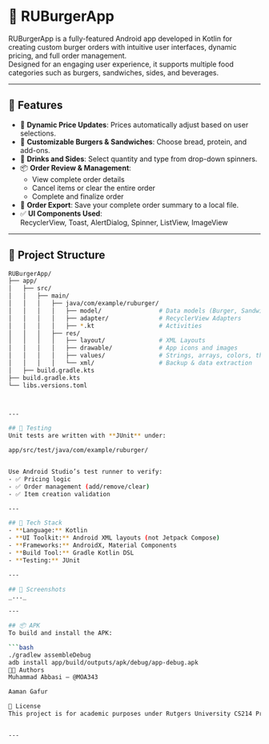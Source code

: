 # 🍔 RUBurgerApp

RUBurgerApp is a fully-featured Android app developed in Kotlin for creating custom burger orders with intuitive user interfaces, dynamic pricing, and full order management.  
Designed for an engaging user experience, it supports multiple food categories such as burgers, sandwiches, sides, and beverages.

---

## 📱 Features
- 🧾 **Dynamic Price Updates**: Prices automatically adjust based on user selections.  
- 🍔 **Customizable Burgers & Sandwiches**: Choose bread, protein, and add-ons.  
- 🧃 **Drinks and Sides**: Select quantity and type from drop-down spinners.  
- 📦 **Order Review & Management**:  
  - View complete order details  
  - Cancel items or clear the entire order  
  - Complete and finalize order  
- 💾 **Order Export**: Save your complete order summary to a local file.  
- ✅ **UI Components Used**:  
  RecyclerView, Toast, AlertDialog, Spinner, ListView, ImageView  

---

## 📂 Project Structure

```bash
RUBurgerApp/
├── app/
│   ├── src/
│   │   ├── main/
│   │   │   ├── java/com/example/ruburger/
│   │   │   │   ├── model/                # Data models (Burger, Sandwich, etc.)
│   │   │   │   ├── adapter/              # RecyclerView Adapters
│   │   │   │   ├── *.kt                  # Activities
│   │   │   ├── res/
│   │   │   │   ├── layout/               # XML Layouts
│   │   │   │   ├── drawable/             # App icons and images
│   │   │   │   ├── values/               # Strings, arrays, colors, themes
│   │   │   │   └── xml/                  # Backup & data extraction
│   ├── build.gradle.kts
├── build.gradle.kts
└── libs.versions.toml



---

## 🧪 Testing
Unit tests are written with **JUnit** under:

app/src/test/java/com/example/ruburger/


Use Android Studio’s test runner to verify:
- ✅ Pricing logic  
- ✅ Order management (add/remove/clear)  
- ✅ Item creation validation  

---

## 🧰 Tech Stack
- **Language:** Kotlin  
- **UI Toolkit:** Android XML layouts (not Jetpack Compose)  
- **Frameworks:** AndroidX, Material Components  
- **Build Tool:** Gradle Kotlin DSL  
- **Testing:** JUnit  

---

## 📸 Screenshots
_..._  

---

## 📦 APK
To build and install the APK:

```bash
./gradlew assembleDebug
adb install app/build/outputs/apk/debug/app-debug.apk
🧑‍💻 Authors
Muhammad Abbasi – @MOA343

Aaman Gafur

📄 License
This project is for academic purposes under Rutgers University CS214 Project 5.


---
